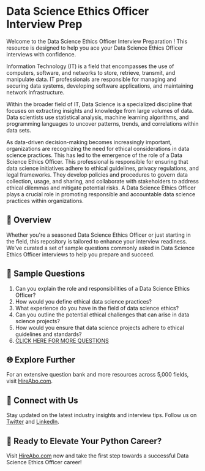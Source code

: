 # Data Science Ethics Officer Interview Prep

Welcome to the Data Science Ethics Officer Interview Preparation ! This resource is designed to help you ace your Data Science Ethics Officer interviews with confidence.

Information Technology (IT) is a field that encompasses the use of computers, software, and networks to store, retrieve, transmit, and manipulate data. IT professionals are responsible for managing and securing data systems, developing software applications, and maintaining network infrastructure.

Within the broader field of IT, Data Science is a specialized discipline that focuses on extracting insights and knowledge from large volumes of data. Data scientists use statistical analysis, machine learning algorithms, and programming languages to uncover patterns, trends, and correlations within data sets.

As data-driven decision-making becomes increasingly important, organizations are recognizing the need for ethical considerations in data science practices. This has led to the emergence of the role of a Data Science Ethics Officer. This professional is responsible for ensuring that data science initiatives adhere to ethical guidelines, privacy regulations, and legal frameworks. They develop policies and procedures to govern data collection, usage, and sharing, and collaborate with stakeholders to address ethical dilemmas and mitigate potential risks. A Data Science Ethics Officer plays a crucial role in promoting responsible and accountable data science practices within organizations.

## 🚀 Overview

Whether you're a seasoned Data Science Ethics Officer or just starting in the field, this repository is tailored to enhance your interview readiness. We've curated a set of sample questions commonly asked in Data Science Ethics Officer interviews to help you prepare and succeed.

## 📝 Sample Questions

1. Can you explain the role and responsibilities of a Data Science Ethics Officer?
2. How would you define ethical data science practices?
3. What experience do you have in the field of data science ethics?
4. Can you outline the potential ethical challenges that can arise in data science projects?
5. How would you ensure that data science projects adhere to ethical guidelines and standards?
6. [CLICK HERE FOR MORE QUESTIONS](https://hireabo.com/job/0_3_39/Data%20Science%20Ethics%20Officer)

## 🌐 Explore Further

For an extensive question bank and more resources across 5,000 fields, visit [HireAbo.com](https://www.hireabo.com).

## 📱 Connect with Us

Stay updated on the latest industry insights and interview tips. Follow us on [Twitter](https://twitter.com/hireabo) and [LinkedIn](https://www.linkedin.com/in/hire-abo-3609972a8/).

## 🚀 Ready to Elevate Your Python Career?

Visit [HireAbo.com](https://www.hireabo.com) now and take the first step towards a successful Data Science Ethics Officer career!